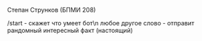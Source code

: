 Степан Струнков (БПМИ 208)


/start - скажет что умеет бот\n
любое другое слово - отправит рандомный интересный факт (настоящий)

